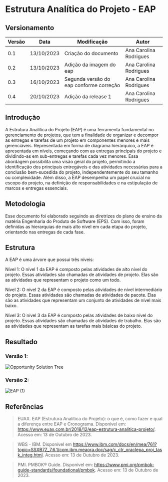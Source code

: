 # Estrutura Analítica do Projeto - EAP

## Versionamento
| Versão | Data | Modificação | Autor |
|--|--|--|--|
|0.1| 13/10/2023 | Criação do documento | Ana Carolina Rodrigues |
|0.2| 13/10/2023 | Adição da imagem do eap | Ana Carolina Rodrigues |
|0.3| 16/10/2023 | Segunda versão do eap conforme correção | Ana Carolina Rodrigues |
|0.4| 20/10/2023 | Adição da release 1 | Ana Carolina Rodrigues |


## Introdução
A Estrutura Analítica do Projeto (EAP) é uma ferramenta fundamental no gerenciamento de projetos, que tem a finalidade de organizar e decompor as entregas e tarefas de um projeto em componentes menores e mais gerenciáveis. Representada em forma de diagrama hierárquico, a EAP é apresentada em níveis, começando com as entregas principais do projeto e dividindo-as em sub-entregas e tarefas cada vez menores. Essa abordagem possibilita uma visão geral do projeto, permitindo a identificação dos principais entregáveis e das atividades necessárias para a conclusão bem-sucedida do projeto, independentemente do seu tamanho ou complexidade. Além disso, a EAP desempenha um papel crucial no escopo do projeto, na definição de responsabilidades e na estipulação de marcos e entregas essenciais.

## Metodologia
Esse documento foi elaborado seguindo as diretrizes do plano de ensino da matéria Engenharia do Produto de Software (EPS). Com isso, foram definidas as hierarquias de mais alto nível em cada etapa do projeto, orientando nas entregas de cada fase.

## Estrutura

A EAP é uma árvore que possui três níveis:

Nível 1: O nível 1 da EAP é composto pelas atividades de alto nível do projeto. Essas atividades são chamadas de atividades de projeto. Elas são as atividades que representam o projeto como um todo.

Nível 2: O nível 2 da EAP é composto pelas atividades de nível intermediário do projeto. Essas atividades são chamadas de atividades de pacote. Elas são as atividades que representam um conjunto de atividades de nível mais baixo.

Nível 3: O nível 3 da EAP é composto pelas atividades de baixo nível do projeto. Essas atividades são chamadas de atividades de trabalho. Elas são as atividades que representam as tarefas mais básicas do projeto.


## Resultado

### Versão 1:
![Opportunity Solution Tree](https://github.com/fga-eps-mds/2023.2-MeasureSoftGram-DOC/assets/49570180/8a1dbfa6-a0fd-4061-b101-7a0200bd5c32)

### Versão 2:
![EAP (1)](https://github.com/fga-eps-mds/2023.2-MeasureSoftGram-DOC/assets/49570180/018d30ba-96e5-4f59-96ef-84798cd5a981)


## Referências

> EUAX. EAP (Estrutura Analítica do Projeto): o que é, como fazer e qual a diferença entre EAP e Cronograma. Disponível em: https://www.euax.com.br/2018/12/eap-estrutura-analitica-projeto/. Acesso em: 13 de Outubro de 2023.

> WBS - IBM. Disponível em https://www.ibm.com/docs/en/mea/761?topic=SSXB7Z_7.6.1/com.ibm.meaora.doc/sag/c_ctr_oraclepa_proj_task_integ.html. Acesso em: 13 de Outubro de 2023.

> PMI. PMBOK® Guide. Disponível em: https://www.pmi.org/pmbok-guide-standards/foundational/pmbok. Acesso em: 13 de Outubro de 2023.
